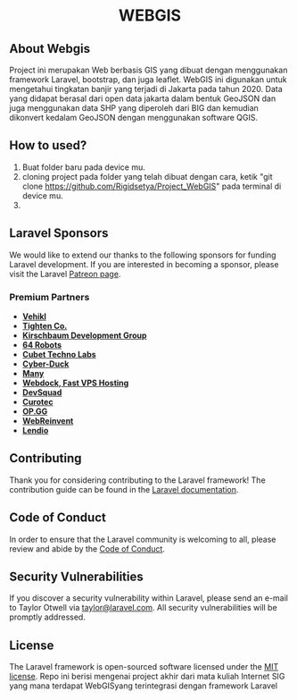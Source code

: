 <h1><center>WEBGIS</center></h1>

## About Webgis

Project ini merupakan Web berbasis GIS yang dibuat dengan menggunakan framework Laravel, bootstrap, dan juga leaflet. WebGIS ini digunakan untuk mengetahui tingkatan banjir yang terjadi di Jakarta pada tahun 2020. Data yang didapat berasal dari open data jakarta dalam bentuk GeoJSON dan juga menggunakan data SHP yang diperoleh dari BIG dan kemudian dikonvert kedalam GeoJSON dengan menggunakan software QGIS.

## How to used?

1. Buat folder baru pada device mu.
2. cloning project pada folder yang telah dibuat dengan cara, ketik "git clone https://github.com/Rigidsetya/Project_WebGIS" pada terminal di device mu.
3.

## Laravel Sponsors

We would like to extend our thanks to the following sponsors for funding Laravel development. If you are interested in becoming a sponsor, please visit the Laravel [Patreon page](https://patreon.com/taylorotwell).

### Premium Partners

-   **[Vehikl](https://vehikl.com/)**
-   **[Tighten Co.](https://tighten.co)**
-   **[Kirschbaum Development Group](https://kirschbaumdevelopment.com)**
-   **[64 Robots](https://64robots.com)**
-   **[Cubet Techno Labs](https://cubettech.com)**
-   **[Cyber-Duck](https://cyber-duck.co.uk)**
-   **[Many](https://www.many.co.uk)**
-   **[Webdock, Fast VPS Hosting](https://www.webdock.io/en)**
-   **[DevSquad](https://devsquad.com)**
-   **[Curotec](https://www.curotec.com/services/technologies/laravel/)**
-   **[OP.GG](https://op.gg)**
-   **[WebReinvent](https://webreinvent.com/?utm_source=laravel&utm_medium=github&utm_campaign=patreon-sponsors)**
-   **[Lendio](https://lendio.com)**

## Contributing

Thank you for considering contributing to the Laravel framework! The contribution guide can be found in the [Laravel documentation](https://laravel.com/docs/contributions).

## Code of Conduct

In order to ensure that the Laravel community is welcoming to all, please review and abide by the [Code of Conduct](https://laravel.com/docs/contributions#code-of-conduct).

## Security Vulnerabilities

If you discover a security vulnerability within Laravel, please send an e-mail to Taylor Otwell via [taylor@laravel.com](mailto:taylor@laravel.com). All security vulnerabilities will be promptly addressed.

## License

The Laravel framework is open-sourced software licensed under the [MIT license](https://opensource.org/licenses/MIT).
Repo ini berisi mengenai project akhir dari mata kuliah Internet SIG yang mana terdapat WebGISyang terintegrasi dengan framework Laravel
